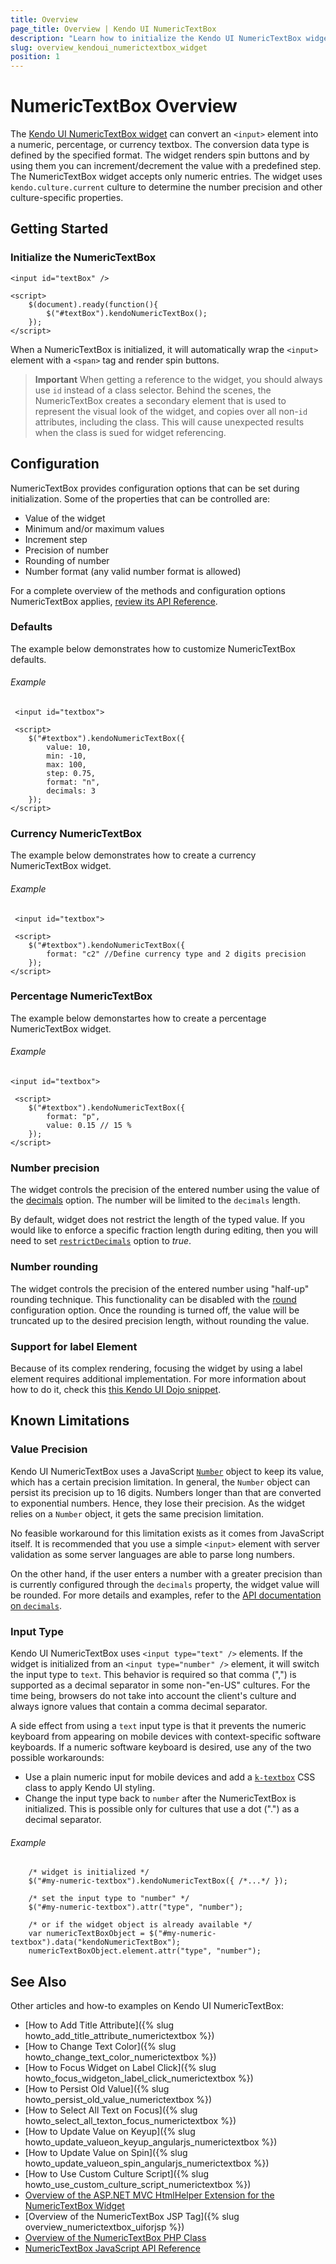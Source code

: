 ```yaml
---
title: Overview
page_title: Overview | Kendo UI NumericTextBox
description: "Learn how to initialize the Kendo UI NumericTextBox widget and configure its behaviors."
slug: overview_kendoui_numerictextbox_widget
position: 1
---
```


# NumericTextBox Overview

The [Kendo UI NumericTextBox widget](http://demos.telerik.com/kendo-ui/numerictextbox/index) can convert an `<input>` element into a numeric, percentage, or currency textbox. The conversion data type is defined by the specified format. The widget renders spin buttons and by using them you can increment/decrement the value with a predefined step. The NumericTextBox widget accepts only numeric entries. The widget uses `kendo.culture.current` culture to determine the number precision and other culture-specific properties.

## Getting Started

### Initialize the NumericTextBox

    <input id="textBox" />

    <script>
        $(document).ready(function(){
            $("#textBox").kendoNumericTextBox();
        });
    </script>

When a NumericTextBox is initialized, it will automatically wrap the `<input>` element with a `<span>` tag and render spin buttons.

> **Important**
> When getting a reference to the widget, you should always use `id` instead of a class selector. Behind the scenes, the NumericTextBox creates a secondary element that is used to represent the visual look of the widget, and copies over all non-`id` attributes, including the class. This will cause unexpected results when the class is sued for widget referencing.

## Configuration

NumericTextBox provides configuration options that can be set during initialization. Some of the properties that can be controlled are:

*   Value of the widget
*   Minimum and/or maximum values
*   Increment step
*   Precision of number
*   Rounding of number
*   Number format (any valid number format is allowed)

For a complete overview of the methods and configuration options NumericTextBox applies, [review its API Reference](/api/javascript/ui/numerictextbox).

### Defaults

The example below demonstrates how to customize NumericTextBox defaults.

###### Example

     <input id="textbox">

     <script>
        $("#textbox").kendoNumericTextBox({
            value: 10,
            min: -10,
            max: 100,
            step: 0.75,
            format: "n",
            decimals: 3
        });
    </script>

### Currency NumericTextBox

The example below demonstrates how to create a currency NumericTextBox widget.

###### Example

     <input id="textbox">

     <script>
        $("#textbox").kendoNumericTextBox({
            format: "c2" //Define currency type and 2 digits precision
        });
    </script>

### Percentage NumericTextBox

The example below demonstartes how to create a percentage NumericTextBox widget.

###### Example

    <input id="textbox">

     <script>
        $("#textbox").kendoNumericTextBox({
            format: "p",
            value: 0.15 // 15 %
        });
    </script>

### Number precision

The widget controls the precision of the entered number using the value of the [decimals](/api/javascript/ui/numerictextbox#configuration-decimals) option. The number will be limited to the `decimals` length.

By default, widget does not restrict the length of the typed value. If you would like to enforce a specific fraction length during editing, then you will need to set [`restrictDecimals`](/api/javascript/ui/numerictextbox#configuration-restrictDecimals)
option to *true*.

### Number rounding

The widget controls the precision of the entered number using "half-up" rounding technique. This functionality can be disabled with the [round](/api/javascript/ui/numerictextbox#configuration-round) configuration option.
Once the rounding is turned off, the value will be truncated up to the desired precision length, without rounding the value.

### Support for label Element

Because of its complex rendering, focusing the widget by using a label element requires additional implementation. For more information about how to do it, check this [this Kendo UI Dojo snippet](http://dojo.telerik.com/uSeho).

## Known Limitations

### Value Precision

Kendo UI NumericTextBox uses a JavaScript [`Number`](http://ecma262-5.com/ELS5_HTML.htm#Section_8.5) object to keep its value, which has a certain precision limitation. In general, the `Number` object can persist its precision up to 16 digits. Numbers longer than that are converted to exponential numbers. Hence, they lose their precision. As the widget relies on a `Number` object, it gets the same precision limitation.

No feasible workaround for this limitation exists as it comes from JavaScript itself. It is recommended that you use a simple `<input>` element with server validation as some server languages are able to parse long numbers.

On the other hand, if the user enters a number with a greater precision than is currently configured through the `decimals` property, the widget value will be rounded. For more details and examples, refer to the [API documentation on `decimals`](/api/javascript/ui/numerictextbox#configuration-decimals).

### Input Type

Kendo UI NumericTextBox uses `<input type="text" />` elements. If the widget is initialized from an `<input type="number" />` element, it will switch the input type to `text`. This behavior is required so that comma (",") is supported as a decimal separator in some non-"en-US" cultures. For the time being, browsers do not take into account the client's culture and always ignore values that contain a comma decimal separator.

A side effect from using a `text` input type is that it prevents the numeric keyboard from appearing on mobile devices with context-specific software keyboards. If a numeric software keyboard is desired, use any of the two possible workarounds:

* Use a plain numeric input for mobile devices and add a [`k-textbox`](/web/appearance-styling#primitives) CSS class to apply Kendo UI styling.
* Change the input type back to `number` after the NumericTextBox is initialized. This is possible only for cultures that use a dot (".") as a decimal separator.

###### Example

        /* widget is initialized */
        $("#my-numeric-textbox").kendoNumericTextBox({ /*...*/ });

        /* set the input type to "number" */
        $("#my-numeric-textbox").attr("type", "number");

        /* or if the widget object is already available */
        var numericTextBoxObject = $("#my-numeric-textbox").data("kendoNumericTextBox");
        numericTextBoxObject.element.attr("type", "number");

<!--*-->
## See Also

Other articles and how-to examples on Kendo UI NumericTextBox:

* [How to Add Title Attribute]({% slug howto_add_title_attribute_numerictextbox %})
* [How to Change Text Color]({% slug howto_change_text_color_numerictextbox %})
* [How to Focus Widget on Label Click]({% slug howto_focus_widgeton_label_click_numerictextbox %})
* [How to Persist Old Value]({% slug howto_persist_old_value_numerictextbox %})
* [How to Select All Text on Focus]({% slug howto_select_all_texton_focus_numerictextbox %})
* [How to Update Value on Keyup]({% slug howto_update_valueon_keyup_angularjs_numerictextbox %})
* [How to Update Value on Spin]({% slug howto_update_valueon_spin_angularjs_numerictextbox %})
* [How to Use Custom Culture Script]({% slug howto_use_custom_culture_script_numerictextbox %})
* [Overview of the ASP.NET MVC HtmlHelper Extension for the NumericTextBox Widget](/aspnet-mvc/helpers/numerictextbox/overview)
* [Overview of the NumericTextBox JSP Tag]({% slug overview_numerictextbox_uiforjsp %})
* [Overview of the NumericTextBox PHP Class](/php/widgets/numerictextbox/overview)
* [NumericTextBox JavaScript API Reference](/api/javascript/ui/numerictextbox)
